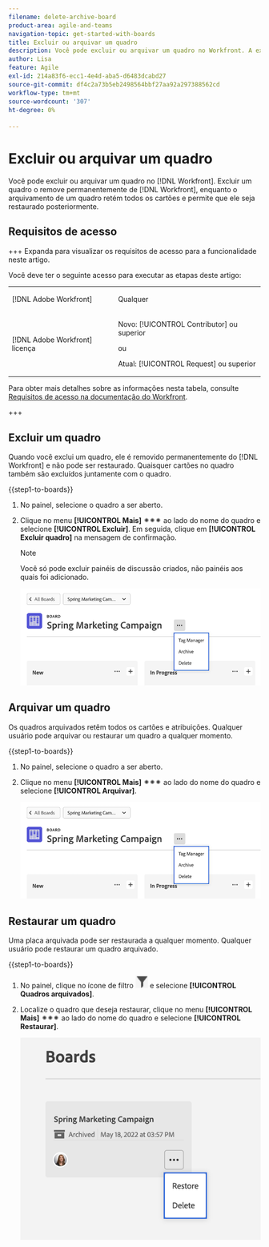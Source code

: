 ```yaml
---
filename: delete-archive-board
product-area: agile-and-teams
navigation-topic: get-started-with-boards
title: Excluir ou arquivar um quadro
description: Você pode excluir ou arquivar um quadro no Workfront. A exclusão de um quadro o remove permanentemente do Workfront, enquanto o arquivamento de um quadro retém todos os cartões e permite que ele seja restaurado posteriormente.
author: Lisa
feature: Agile
exl-id: 214a83f6-ecc1-4e4d-aba5-d6483dcabd27
source-git-commit: df4c2a73b5eb2498564bbf27aa92a297388562cd
workflow-type: tm+mt
source-wordcount: '307'
ht-degree: 0%

---
```


# Excluir ou arquivar um quadro

Você pode excluir ou arquivar um quadro no [!DNL Workfront]. Excluir um quadro o remove permanentemente de [!DNL Workfront], enquanto o arquivamento de um quadro retém todos os cartões e permite que ele seja restaurado posteriormente.

## Requisitos de acesso

+++ Expanda para visualizar os requisitos de acesso para a funcionalidade neste artigo.

Você deve ter o seguinte acesso para executar as etapas deste artigo:

<table style="table-layout:auto"> 
 <col> 
 <col> 
 <tbody> 
  <tr> 
   <td role="rowheader">[!DNL Adobe Workfront]</td> 
   <td> <p>Qualquer</p> </td> 
  </tr> 
  <tr> 
   <td role="rowheader">[!DNL Adobe Workfront] licença</td> 
   <td> 
   <p>Novo: [!UICONTROL Contributor] ou superior</p> 
   <p>ou</p>
   <p>Atual: [!UICONTROL Request] ou superior</p>
   </td> 
  </tr> 
 </tbody> 
</table>

Para obter mais detalhes sobre as informações nesta tabela, consulte [Requisitos de acesso na documentação do Workfront](/help/quicksilver/administration-and-setup/add-users/access-levels-and-object-permissions/access-level-requirements-in-documentation.md).

+++

## Excluir um quadro

Quando você exclui um quadro, ele é removido permanentemente do [!DNL Workfront] e não pode ser restaurado. Quaisquer cartões no quadro também são excluídos juntamente com o quadro.

{{step1-to-boards}}

1. No painel, selecione o quadro a ser aberto.
1. Clique no menu **[!UICONTROL Mais]** ![[!UICONTROL Mais menu]](assets/more-icon-spectrum.png) ao lado do nome do quadro e selecione **[!UICONTROL Excluir]**. Em seguida, clique em **[!UICONTROL Excluir quadro]** na mensagem de confirmação.

   >[!NOTE]
   >
   >Você só pode excluir painéis de discussão criados, não painéis aos quais foi adicionado.

   ![Menu Mais do Painel](assets/boards-board-more-menu.png)

## Arquivar um quadro

Os quadros arquivados retêm todos os cartões e atribuições. Qualquer usuário pode arquivar ou restaurar um quadro a qualquer momento.

{{step1-to-boards}}

1. No painel, selecione o quadro a ser aberto.
1. Clique no menu **[!UICONTROL Mais]** ![[!UICONTROL Mais menu]](assets/more-icon-spectrum.png) ao lado do nome do quadro e selecione **[!UICONTROL Arquivar]**.

   ![Menu Mais do Painel](assets/boards-board-more-menu.png)

## Restaurar um quadro

Uma placa arquivada pode ser restaurada a qualquer momento. Qualquer usuário pode restaurar um quadro arquivado.

{{step1-to-boards}}

1. No painel, clique no ícone de filtro ![Filtro](assets/filter-icon-spectrum-25x25.png) e selecione **[!UICONTROL Quadros arquivados]**.
1. Localize o quadro que deseja restaurar, clique no menu **[!UICONTROL Mais]** ![Mais menu](assets/more-icon-spectrum.png) ao lado do nome do quadro e selecione **[!UICONTROL Restaurar]**.

   ![Restaurar quadro](assets/boards-dashboard-restore.png)
